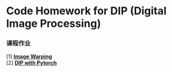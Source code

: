 # Code Homework for DIP (Digital Image Processing)

### 课程作业
[1] [**Image Warping**](./HW-1)  
[2] [**DIP with Pytorch**](./HW-2)

